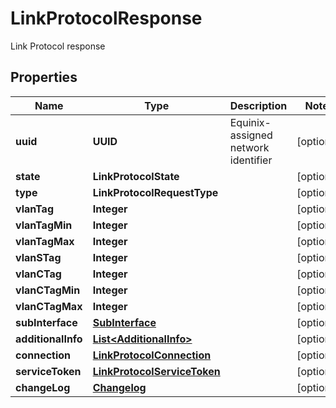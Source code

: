 

# LinkProtocolResponse

Link Protocol response

## Properties

| Name | Type | Description | Notes |
|------------ | ------------- | ------------- | -------------|
|**uuid** | **UUID** | Equinix-assigned network identifier |  [optional] |
|**state** | **LinkProtocolState** |  |  [optional] |
|**type** | **LinkProtocolRequestType** |  |  [optional] |
|**vlanTag** | **Integer** |  |  [optional] |
|**vlanTagMin** | **Integer** |  |  [optional] |
|**vlanTagMax** | **Integer** |  |  [optional] |
|**vlanSTag** | **Integer** |  |  [optional] |
|**vlanCTag** | **Integer** |  |  [optional] |
|**vlanCTagMin** | **Integer** |  |  [optional] |
|**vlanCTagMax** | **Integer** |  |  [optional] |
|**subInterface** | [**SubInterface**](SubInterface.md) |  |  [optional] |
|**additionalInfo** | [**List&lt;AdditionalInfo&gt;**](AdditionalInfo.md) |  |  [optional] |
|**connection** | [**LinkProtocolConnection**](LinkProtocolConnection.md) |  |  [optional] |
|**serviceToken** | [**LinkProtocolServiceToken**](LinkProtocolServiceToken.md) |  |  [optional] |
|**changeLog** | [**Changelog**](Changelog.md) |  |  [optional] |



